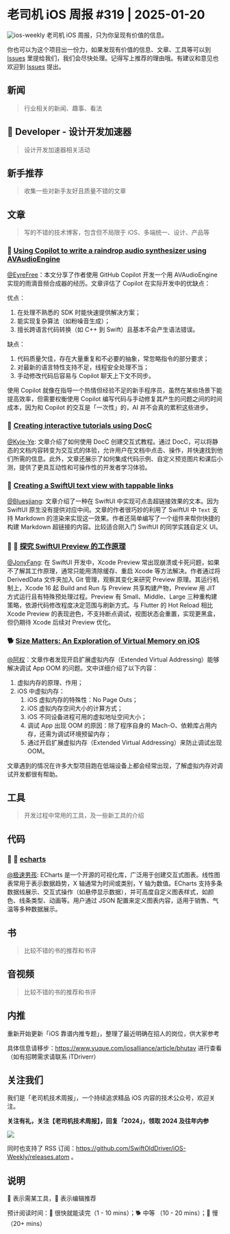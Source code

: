 # 老司机 iOS 周报 #319 | 2025-01-20

![ios-weekly](https://github.com/user-attachments/assets/8e78f938-5c41-41bb-8164-438925201bbd)
老司机 iOS 周报，只为你呈现有价值的信息。

你也可以为这个项目出一份力，如果发现有价值的信息、文章、工具等可以到 [Issues](https://github.com/SwiftOldDriver/iOS-Weekly/issues) 里提给我们，我们会尽快处理。记得写上推荐的理由哦。有建议和意见也欢迎到 [Issues](https://github.com/SwiftOldDriver/iOS-Weekly/issues) 提出。

## 新闻

> 行业相关的新闻、趣事、看法

##  Developer - 设计开发加速器

> 设计开发加速器相关活动

## 新手推荐

> 收集一些对新手友好且质量不错的文章

## 文章

> 写的不错的技术博客，包含但不局限于 iOS、多端统一、设计、产品等

### 🐢 [Using Copilot to write a raindrop audio synthesizer using AVAudioEngine](https://www.cocoawithlove.com/blog/copilot-raindrop-generator.html)

[@EyreFree](https://github.com/EyreFree)：本文分享了作者使用 GitHub Copilot 开发一个用 AVAudioEngine 实现的雨滴音频合成器的经历。文章评估了 Copilot 在实际开发中的优缺点：

优点：
1. 在处理不熟悉的 SDK 时能快速提供解决方案；
2. 能实现复杂算法（如粉噪音生成）；
3. 擅长跨语言代码转换（如 C++ 到 Swift）且基本不会产生语法错误。

缺点：
1. 代码质量欠佳，存在大量重复和不必要的抽象，常忽略指令的部分要求；
2. 对最新的语言特性支持不足，线程安全处理不当；
3. 手动修改代码后容易与 Copilot 聊天上下文不同步。

使用 Copilot 就像在指导一个热情但经验不足的新手程序员，虽然在某些场景下能提高效率，但需要权衡使用 Copilot 编写代码与手动修复其产生的问题之间的时间成本，因为和 Copilot 的交互是「一次性」的，AI 并不会真的累积这些进步。


### 🐎 [Creating interactive tutorials using DocC](https://www.nutrient.io/blog/creating-interactive-tutorials-using-docc/)

[@Kyle-Ye](https://github.com/Kyle-Ye): 文章介绍了如何使用 DocC 创建交互式教程。通过 DocC，可以将静态的文档内容转变为交互式的体验，允许用户在文档中点击、操作，并快速找到他们所需的信息。此外，文章还展示了如何集成代码示例、自定义预览图片和课后小测，提供了更具互动性和可操作性的开发者学习体验。

### 🐎 [Creating a SwiftUI text view with tappable links](https://danielsaidi.com/blog/2024/12/18/creating-a-swiftui-text-view-with-tappable-links)
[@Bluesjiang](https://github.com/bluesjiang): 文章介绍了一种在 SwiftUI 中实现可点击超链接效果的文本。因为 SwiftUI 原生没有提供对应中间。文章的作者很巧妙的利用了 SwiftUI 中 `Text` 支持 Markdown 的渲染来实现这一效果。作者还简单编写了一个组件来帮你快捷的构建 Markdown 超链接的内容。比较适合刚入门 SwiftUI 的同学实践自定义 UI。

### 🌟 🐎 [探究 SwiftUI Preview 的工作原理](https://onee.me/zh/blog/how-new-xcode-swiftui-preview-works-under-the-hood/)

[@JonyFang](https://github.com/jonyfang): 在 SwiftUI 开发中，Xcode Preview 常出现崩溃或卡死问题，如果不了解其工作原理，通常只能用清除缓存、重启 Xcode 等方法解决。作者通过将 DerivedData 文件夹加入 Git 管理，观察其变化来研究 Preview 原理。其运行机制上，Xcode 16 起 Build and Run 与 Preview 共享构建产物，Preview 用 JIT 方式运行且有特殊预处理过程。Preview 有 Small、Middle、Large 三种重构建策略，依源代码修改程度决定范围与刷新方式。与 Flutter 的 Hot Reload 相比 Xcode Preview 的表现逊色，不支持断点调试，视图状态会重置，实现更黑盒，但仍期待 Xcode 后续对 Preview 优化。

### 🐕 [Size Matters: An Exploration of Virtual Memory on iOS](https://alwaysprocessing.blog/2022/02/20/size-matters)

[@阿权](https://github.com/bqlin)：文章作者发现开启扩展虚拟内存（Extended Virtual Addressing）能够解决调试 App OOM 的问题。文中详细介绍了以下内容：

1. 虚拟内存的原理、作用；
2. iOS 中虚拟内存：
   1. iOS 虚拟内存的特殊性：No Page Outs；
   2. iOS 虚拟内存空间大小的计算方式；
   3. iOS 不同设备进程可用的虚拟地址空间大小；
   4. 调试 App 出现 OOM 的原因：除了程序自身的 Mach-O、依赖库占用内存，还需为调试环境预留内存；
   5. 通过开启扩展虚拟内存（Extended Virtual Addressing）来防止调试出现 OOM。

文章遇到的情况在许多大型项目跑在低端设备上都会经常出现，了解虚拟内存对调试开发都很有帮助。

## 工具

> 开发过程中常用的工具，及一些新工具的介绍

## 代码

### 🌟 🐎 [echarts](https://echarts.apache.org/examples/zh/index.html#chart-type-line)

[@极速男孩](https://github.com/ztlyyznf001): ECharts 是一个开源的可视化库，广泛用于创建交互式图表。线性图表常用于表示数据趋势，X 轴通常为时间或类别，Y 轴为数值。ECharts 支持多条数据线展示、交互式操作（如悬停显示数据），并可高度自定义图表样式，如颜色、线条类型、动画等。用户通过 JSON 配置来定义图表内容，适用于销售、气温等多种数据展示。

## 书

> 比较不错的书的推荐和书评

## 音视频

> 比较不错的书的推荐和书评

## 内推

重新开始更新「iOS 靠谱内推专题」，整理了最近明确在招人的岗位，供大家参考

具体信息请移步：https://www.yuque.com/iosalliance/article/bhutav 进行查看（如有招聘需求请联系 iTDriverr）

## 关注我们

我们是「老司机技术周报」，一个持续追求精品 iOS 内容的技术公众号，欢迎关注。

**关注有礼，关注【老司机技术周报】，回复「2024」，领取 2024 及往年内参**

![](https://github.com/SwiftOldDriver/iOS-Weekly/blob/master/assets/qrcode_for_wechat.jpg?raw=true)

同时也支持了 RSS 订阅：https://github.com/SwiftOldDriver/iOS-Weekly/releases.atom 。

## 说明

🚧 表示需某工具，🌟 表示编辑推荐

预计阅读时间：🐎 很快就能读完（1 - 10 mins）；🐕 中等 （10 - 20 mins）；🐢 慢（20+ mins）
